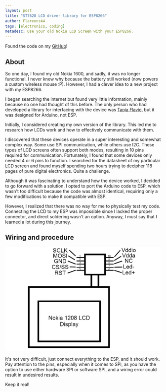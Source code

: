 ```yaml
---
layout: post
title: "ST7628 LCD driver library for ESP8266"
author: Flareonz44
tags: [electronics, coding]
metadesc: Use your old Nokia LCD Screen with your ESP8266.
---
```


Found the code on my [GitHub](https://github.com/Flareonz44/8266_ST7628-Nokia-LCD-Driver)!

## About

So one day, I found my old Nokia 1600, and sadly, it was no longer functional. I never knew why because the battery still worked (now powers a custom wireless mouse :P). However, I had a clever idea to a new project with my ESP8266.

I began searching the internet but found very little information, mainly because no one had thought of this before. The only person who had developed a library for interfacing with the device was [Tapia Flavio](https://github.com/kr4fty/ST7628-Nokia-1600-LCD-Library), but it was designed for Arduino, not ESP.

Initially, I considered creating my own version of the library. This led me to research how LCDs work and how to effectively communicate with them.

I discovered that these devices operate in a super interesting and somewhat complex way. Some use SPI communication, while others use I2C. These types of LCD screens often support both modes, resulting in 10 pins required for communication. Fortunately, I found that some devices only needed 4 or 6 pins to function. I searched for the datasheet of my particular LCD screen and found myself spending two hours trying to decipher 118 pages of pure digital electronics. Quite a challenge.

Although it was fascinating to understand how the device worked, I decided to go forward with a solution. I opted to port the Arduino code to ESP, which wasn't too difficult because the code was almost identical, requiring only a few modifications to make it compatible with ESP.

However, I realized that there was no way for me to physically test my code. Connecting the LCD to my ESP was impossible since I lacked the proper connector, and direct soldering wasn't an option. Anyway, I must say that I learned a lot during this journey.

## Wiring and procedure

![wiring diagram](/images/2023-5-24-266-st7628-nokia-lcd-driver/1.png)

It's not very difficult, just connect everything to the ESP, and it should work. Pay attention to the pins, especially when it comes to SPI, as you have the option to use either hardware SPI or software SPI, and a wiring error could result in undesired results.

Keep it real!